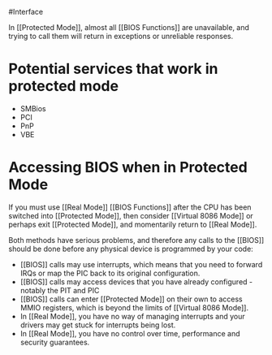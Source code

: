 #Interface 

In [[Protected Mode]], almost all [[BIOS Functions]] are unavailable, and trying to call them will return in exceptions or unreliable responses. 

# Potential services that work in protected mode
- SMBios
- PCI
- PnP
- VBE

# Accessing BIOS when in Protected Mode
If you must use [[Real Mode]] [[BIOS Functions]] after the CPU has been switched into [[Protected Mode]], then consider [[Virtual 8086 Mode]] or perhaps exit [[Protected Mode]], and momentarily return to [[Real Mode]]. 

Both methods have serious problems, and therefore any calls to the [[BIOS]] should be done before any physical device is programmed by your code:
- [[BIOS]] calls may use interrupts, which means that you need to forward IRQs or map the PIC back to its original configuration.
- [[BIOS]] calls may access devices that you have already configured - notably the PIT and PIC
- [[BIOS]] calls can enter [[Protected Mode]] on their own to access MMIO registers, which is beyond the limits of [[Virtual 8086 Mode]].
- In [[Real Mode]], you have no way of managing interrupts and your drivers may get stuck for interrupts being lost.
- In [[Real Mode]], you have no control over time, performance and security guarantees.